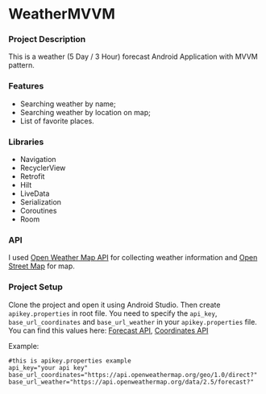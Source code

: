 # WeatherMVVM
### Project Description
This is a weather (5 Day / 3 Hour) forecast Android Application with MVVM pattern.

### Features
- Searching weather by name;
- Searching weather by location on map;
- List of favorite places.

### Libraries
- Navigation
- RecyclerView
- Retrofit
- Hilt
- LiveData
- Serialization
- Coroutines
- Room

### API
I used [Open Weather Map API](https://openweathermap.org/api) for collecting weather information and [Open Street Map](https://github.com/osmdroid/osmdroid) for map.

### Project Setup
Clone the project and open it using Android Studio. Then create `apikey.properties` in root file. You need to specify the `api_key`, `base_url_coordinates` and `base_url_weather` in your `apikey.properties` file. You can find this values here: [Forecast API](https://openweathermap.org/forecast5), [Coordinates API](https://openweathermap.org/api/geocoding-api)

Example:
```properties
#this is apikey.properties example
api_key="your api key"
base_url_coordinates="https://api.openweathermap.org/geo/1.0/direct?"
base_url_weather="https://api.openweathermap.org/data/2.5/forecast?"
```
